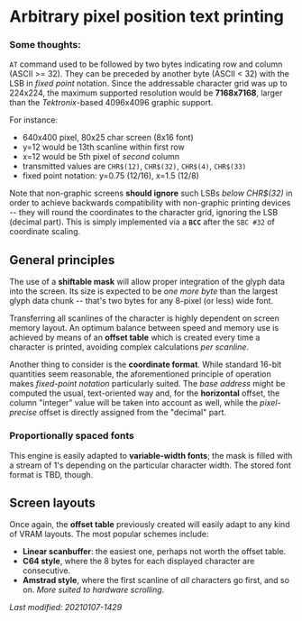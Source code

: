# Arbitrary pixel position text printing

### Some thoughts:

`AT` command used to be followed by two bytes indicating row and column (ASCII >= 32).
They can be preceded by another byte (ASCII < 32) with the LSB in _fixed point_ notation.
Since the addressable character grid was up to 224x224, the maximum supported
resolution would be **7168x7168**, larger than the _Tektronix_-based 4096x4096
graphic support.

For instance:

- 640x400 pixel, 80x25 char screen (8x16 font)
- y=12 would be 13th scanline within first row
- x=12 would be 5th pixel of _second_ column
- transmitted values are `CHR$(12)`, `CHR$(32)`, `CHR$(4)`, `CHR$(33)`
- fixed point notation: y=0.75 (12/16), x=1.5 (12/8)

Note that non-graphic screens **should ignore** such LSBs _below CHR$(32)_ in order
to achieve backwards compatibility with non-graphic printing devices -- they will
round the coordinates to the character grid, ignoring the LSB (decimal part). This
is simply implemented via a **`BCC`** after the `SBC #32` of coordinate scaling.

## General principles

The use of a **shiftable mask** will allow proper integration of the glyph data into the
screen. Its size is expected to be _one more byte_ than the largest glyph data chunk --
that's two bytes for any 8-pixel (or less) wide font.

Transferring all scanlines of the character is highly dependent on screen memory layout.
An optimum balance between speed and memory use is achieved by means of an **offset table**
which is created every time a character is printed, avoiding complex calculations _per scanline_.

Another thing to consider is the **coordinate format**. While standard 16-bit quantities
seem reasonable, the aforementioned principle of operation makes _fixed-point notation_
particularly suited. The _base address_ might be computed the usual, text-oriented way
and, for the **horizontal** offset, the column "integer" value will be taken into account
as well, while the _pixel-precise_ offset is directly assigned from the "decimal" part.

### Proportionally spaced fonts

This engine is easily adapted to **variable-width fonts**; the mask is filled with a stream
of 1's depending on the particular character width. The stored font format is TBD, though.

## Screen layouts

Once again, the **offset table** previously created will easily adapt to any kind of VRAM
layouts. The most popular schemes include:

- **Linear scanbuffer**: the easiest one, perhaps not worth the offset table.
- **C64 style**, where the 8 bytes for each displayed character are consecutive.
- **Amstrad style**, where the first scanline of _all_ characters go first, and so on. _More suited to hardware scrolling_.



_Last modified: 20210107-1429_
